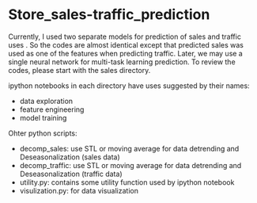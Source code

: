 # Store_sales-traffic_prediction

Currently, I used two separate models for prediction of sales and traffic uses . So the codes are almost identical except that predicted sales was used as one of the features when predicting traffic. Later, we may use a single neural network for multi-task learning prediction.
To review the codes, please start with the sales directory.

ipython notebooks in each directory have uses suggested by their names:
- data exploration
- feature engineering
- model training

Ohter python scripts:
- decomp_sales: use STL or moving average for data detrending and Deseasonalization (sales data)
- decomp_traffic: use STL or moving average for data detrending and Deseasonalization (traffic data)
- utility.py:  contains some utility function used by ipython notebook
- visulization.py: for data visualization
